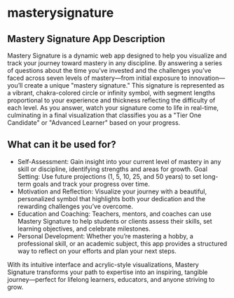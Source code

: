 # masterysignature

## Mastery Signature App Description

Mastery Signature is a dynamic web app designed to help you visualize and track your journey toward mastery in any discipline. By answering a series of questions about the time you’ve invested and the challenges you’ve faced across seven levels of mastery—from initial exposure to innovation—you’ll create a unique "mastery signature." This signature is represented as a vibrant, chakra-colored circle or infinity symbol, with segment lengths proportional to your experience and thickness reflecting the difficulty of each level. As you answer, watch your signature come to life in real-time, culminating in a final visualization that classifies you as a "Tier One Candidate" or "Advanced Learner" based on your progress.

## What can it be used for?

* Self-Assessment: Gain insight into your current level of mastery in any skill or discipline, identifying strengths and areas for growth.
Goal Setting: Use future projections (1, 5, 10, 25, and 50 years) to set long-term goals and track your progress over time.
* Motivation and Reflection: Visualize your journey with a beautiful, personalized symbol that highlights both your dedication and the rewarding challenges you’ve overcome.
* Education and Coaching: Teachers, mentors, and coaches can use Mastery Signature to help students or clients assess their skills, set learning objectives, and celebrate milestones.
* Personal Development: Whether you’re mastering a hobby, a professional skill, or an academic subject, this app provides a structured way to reflect on your efforts and plan your next steps.

With its intuitive interface and acrylic-style visualizations, Mastery Signature transforms your path to expertise into an inspiring, tangible journey—perfect for lifelong learners, educators, and anyone striving to grow.
